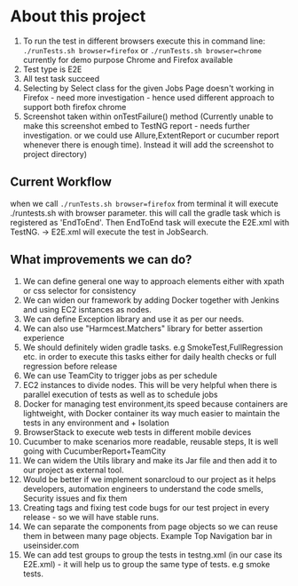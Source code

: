 # About this project

1. To run the test in different browsers execute this in command line:
`./runTests.sh browser=firefox` or `./runTests.sh browser=chrome`
currently for demo purpose Chrome and Firefox available
2. Test type is E2E
3. All test task succeed
4. Selecting by Select class for the given Jobs Page doesn't working in Firefox - need more investigation - hence used different approach to support both firefox chrome
3. Screenshot taken within onTestFailure() method (Currently unable to make this screenshot embed to TestNG report - needs further investigation. or we could use Allure,ExtentReport or cucumber report whenever there is enough time). Instead it will add the screenshot to project directory)

## Current Workflow
when we call `./runTests.sh browser=firefox` from terminal it will execute ./runtests.sh with browser parameter.
this will call the gradle task which is registered as 'EndToEnd'. Then EndToEnd task will execute the E2E.xml with TestNG. -> E2E.xml will execute the test in JobSearch.

## What improvements we can do?
1. We can define general one way to approach elements either with xpath or css selector for consistency
2. We can widen our framework by adding Docker together with Jenkins and using EC2 isntances as nodes.
3. We can define Exception library and use it as per our needs.
4. We can also use "Harmcest.Matchers" library for better assertion experience
5. We should definitely widen gradle tasks. e.g SmokeTest,FullRegression etc. in order to execute this tasks either for daily health checks or full regression before release
6. We can use TeamCity to trigger jobs as per  schedule
7. EC2 instances to divide nodes. This will be very helpful when there is parallel execution of tests as well as to schedule jobs
8. Docker for managing test environment,its speed because containers are lightweight,  with Docker container its way much easier to maintain the tests in any environment and + Isolation
9. BrowserStack to execute web tests in different mobile devices 
10. Cucumber to make scenarios more readable, reusable steps, It is well going with CucumberReport+TeamCity
11. We can widem the Utils library and make its Jar file  and then add it to our project as external tool.
12. Would be better if we  implement sonarcloud to our project  as it helps developers, automation engineers to understand the code smells, Security issues and fix them 
13. Creating tags and fixing test code bugs for our test project in every release - so we will have stable runs.
14. We can separate the components from page objects so we can reuse them in between many page objects. Example Top Navigation bar in useinsider.com
15. We can add test groups to group the tests in testng.xml (in our case its E2E.xml) - it will help us to group the same type of tests. e.g smoke tests.
